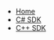 <!-- docs/_sidebar.md -->

* [Home](/)
* [C# SDK](en/unity/shaga_sdk_unity.md)
* [C++ SDK](en/unrealengine/shaga_sdk_unrealengine.md)